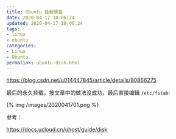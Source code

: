```yaml
---
title: Ubuntu 挂载硬盘
date: 2020-04-17 10:06:24
updated: 2020-04-17 10:06:24
tags: 
- linux
- ubuntu
categories:
- Linux
- Ubuntu
permalink: ubuntu-disk.html
---
```


https://blog.csdn.net/u014447845/article/details/80866275

最后的永久挂载，按文章中的做法没成功，最后直接编辑 `/etc/fstab`:

{% img /images/2020041701.png %}

参考：

https://docs.ucloud.cn/uhost/guide/disk